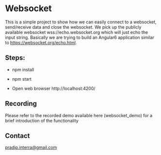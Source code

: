 # Websocket

This is a simple project to show how we can easily connect to a websocket, send/receive data and close the websocket. 
We pick up the publicly available websocket wss://echo.websocket.org which will just echo the input string. Basically
we are trying to build an Angular6 application similar to https://websocket.org/echo.html. 

## Steps:

* npm install

* npm start

* Open web browser http://localhost:4200/

## Recording
Please refer to the recorded demo available here (websocket_demo) for a brief introduction of the functionality

## Contact
pradip.interra@gmail.com


